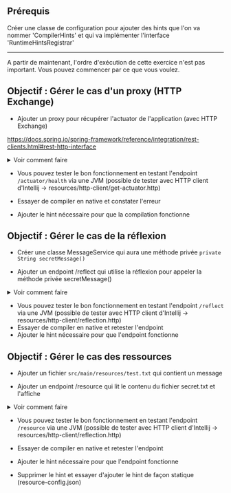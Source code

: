 ## Prérequis
Créer une classe de configuration pour ajouter des hints que l'on va nommer 'CompilerHints' et qui va implémenter l'interface
'RuntimeHintsRegistrar'

--- 
A partir de maintenant, l'ordre d'exécution de cette exercice n'est pas important. 
Vous pouvez commencer par ce que vous voulez.


## Objectif : Gérer le cas d'un proxy (HTTP Exchange)

- Ajouter un proxy pour récupérer l'actuator de l'application (avec HTTP Exchange)
 
https://docs.spring.io/spring-framework/reference/integration/rest-clients.html#rest-http-interface

<details>
<summary>Voir comment faire</summary>

``` java
@HttpExchange
public interface HeatlhSpringResource {

	@GetExchange(url = "/actuator/health")
	ResponseEntity<String> health();
}
```

puis dans HelloController

``` java

private final HeatlhSpringResource heatlhSpringResource;

public HelloController() {
    RestClient restClient = RestClient.builder().baseUrl("http://localhost:8080").build();
    RestClientAdapter adapter = RestClientAdapter.create(restClient);
    HttpServiceProxyFactory factory = HttpServiceProxyFactory.builderFor(adapter).build();
    heatlhSpringResource = factory.createClient(HeatlhSpringResource.class);
}
    
```

</details>


- Vous pouvez tester le bon fonctionnement en testant l'endpoint `/actuator/health` via une JVM
(possible de tester avec HTTP client d'Intellij -> resources/http-client/get-actuator.http)

- Essayer de compiler en native et constater l'erreur

- Ajouter le hint nécessaire pour que la compilation fonctionne


## Objectif : Gérer le cas de la réflexion

- Créer une classe MessageService qui aura une méthode privée `private String secretMessage()`

- Ajouter un endpoint /reflect qui utilise la réflexion pour appeler la méthode privée secretMessage() 

<details>
<summary>Voir comment faire</summary>

``` java

@GetMapping("/reflect")
public ResponseEntity<String> testReflection() {
    try {
        Class<?> messageServiceClass = ClassUtils.forName(MessageService.class.getName(),  getClass().getClassLoader());
        Object instance = messageServiceClass.getDeclaredConstructor().newInstance();
        Method secretMethod = messageServiceClass.getDeclaredMethod("secretMessage");
        secretMethod.setAccessible(true);
        String result = (String) secretMethod.invoke(instance);
        return ResponseEntity.ok("Message obtenu par réflexion: " + result);
    } catch (Exception e) {
        return ResponseEntity.status(500)
                .body(e.getMessage());
    }
}

```
</details>

- Vous pouvez tester le bon fonctionnement en testant l'endpoint `/reflect` via une JVM
  (possible de tester avec HTTP client d'Intellij -> resources/http-client/reflection.http)
- Essayer de compiler en native et retester l'endpoint
- Ajouter le hint nécessaire pour que l'endpoint fonctionne


## Objectif : Gérer le cas des ressources

- Ajouter un fichier `src/main/resources/test.txt` qui contient un message

- Ajouter un endpoint /resource qui lit le contenu du fichier secret.txt et l'affiche 

<details>
<summary>Voir comment faire</summary>

``` java
@GetMapping("/resource")
public ResponseEntity<String> testResource() {
    try {
        InputStream fileStream = getClass().getClassLoader().getResourceAsStream("test.txt");
        String content = new BufferedReader(
                new InputStreamReader(fileStream, StandardCharsets.UTF_8))
                .lines()
                .collect(Collectors.joining("\n"));
        return ResponseEntity.ok(content);
    } catch (Exception e) {
        return ResponseEntity.status(500)
                .body(e.getMessage());
    }
}
```
</details>

- Vous pouvez tester le bon fonctionnement en testant l'endpoint `/resource` via une JVM
  (possible de tester avec HTTP client d'Intellij -> resources/http-client/reflection.http)
- Essayer de compiler en native et retester l'endpoint
- Ajouter le hint nécessaire pour que l'endpoint fonctionne

- Supprimer le hint et essayer d'ajouter le hint de façon statique (resource-config.json)
